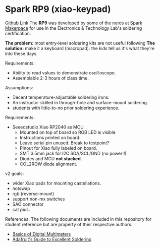 # Spark RP9 (xiao-keypad)
[Github Link](https://github.com/sparkmakerspace/spark_rp9)
The **RP9** was developed by some of the nerds at [Spark Makerpace](https://sparkmakerspace.org) for use in the Electronics & Technology Lab's soldering certification. 

**The problem:** most entry-level soldering kits are not useful following
**The solution:** make it a keyboard (macropad). the kids tell us it's what they're into these days.



Requirements:
* Ability to read values to demonstrate oscilloscope.
* Assemblable 2-3 hours of class time.

Assumptions:
* Decent temperature-adjustable soldering irons.
* An instructor skilled in through-hole and surface-mount soldering.
* students with little-to-no prior soldering experience.

Requirements:
* Seeedstudio Xiao RP2040 as MCU
  * Mounted on top of board so RGB LED is visible
  * Instructions printed on board.
  * Leave serial pin unused. Break to testpoint?
  * Pinout for Xiao fully labeled on board.
  * SMT 3.5mm jack for I2C SDA/SCL/GND (no power!!)
  * Diodes and MCU **not stacked**.
  * COL2ROW diode alignment.
  
v2 goals:
* wider Xiao pads for mounting castellations.
* hotswap
* rgb (reverse-mount)
* support non-mx switches
* SAO connector
* cat pics.

References:
The following documents are included in this repository for student reference but are property of their respective authors:
* [Basics of Digital Multimeters](/basics-of-digital-multimeters.pdf)
* [Adafruit's Guide to Excellent Soldering](/adafruit-guide-excellent-soldering.pdf)
